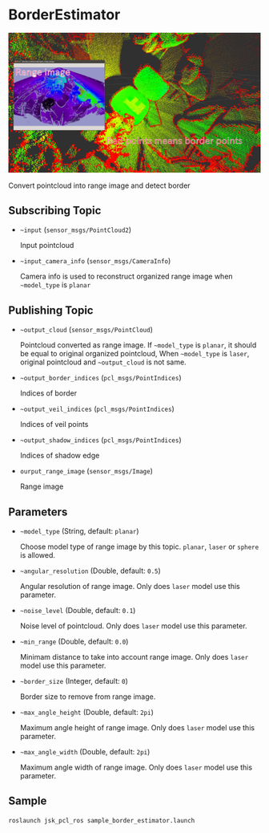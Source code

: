 # BorderEstimator
![](images/border_estimator.png)

Convert pointcloud into range image and detect border

## Subscribing Topic
* `~input` (`sensor_msgs/PointCloud2`)

  Input pointcloud

* `~input_camera_info` (`sensor_msgs/CameraInfo`)

  Camera info is used to reconstruct organized range image
  when `~model_type` is `planar`

## Publishing Topic
* `~output_cloud` (`sensor_msgs/PointCloud`)

  Pointcloud converted as range image. If `~model_type` is `planar`, it should be
  equal to original organized pointcloud, When `~model_type` is `laser`,
  original pointcloud and `~output_cloud` is not same.

* `~output_border_indices` (`pcl_msgs/PointIndices`)

  Indices of border

* `~output_veil_indices` (`pcl_msgs/PointIndices`)

  Indices of veil points

* `~output_shadow_indices` (`pcl_msgs/PointIndices`)

  Indices of shadow edge

* `ourput_range_image` (`sensor_msgs/Image`)

  Range image

## Parameters
* `~model_type` (String, default: `planar`)

  Choose model type of range image by this topic. `planar`, `laser` or `sphere` is
  allowed.

* `~angular_resolution` (Double, default: `0.5`)

  Angular resolution of range image. Only does `laser` model use this parameter.

* `~noise_level` (Double, default: `0.1`)

  Noise level of pointcloud. Only does `laser` model use this parameter.

* `~min_range` (Double, default: `0.0`)

  Minimam distance to take into account range image. Only does `laser` model use this parameter.

* `~border_size` (Integer, default: `0`)

  Border size to remove from range image.

* `~max_angle_height` (Double, default: `2pi`)

  Maximum angle height of range image. Only does `laser` model use this parameter.

* `~max_angle_width` (Double, default: `2pi`)

  Maximum angle width of range image. Only does `laser` model use this parameter.

## Sample

```bash
roslaunch jsk_pcl_ros sample_border_estimator.launch
```
